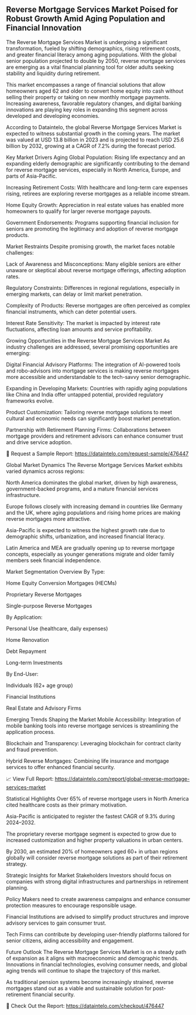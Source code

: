 ## Reverse Mortgage Services Market Poised for Robust Growth Amid Aging Population and Financial Innovation

The Reverse Mortgage Services Market is undergoing a significant transformation, fueled by shifting demographics, rising retirement costs, and greater financial literacy among aging populations. With the global senior population projected to double by 2050, reverse mortgage services are emerging as a vital financial planning tool for older adults seeking stability and liquidity during retirement.

This market encompasses a range of financial solutions that allow homeowners aged 62 and older to convert home equity into cash without selling their property or taking on new monthly mortgage payments. Increasing awareness, favorable regulatory changes, and digital banking innovations are playing key roles in expanding this segment across developed and developing economies.

According to Dataintelo, the global Reverse Mortgage Services Market is expected to witness substantial growth in the coming years. The market was valued at USD 13.8 billion in 2023 and is projected to reach USD 25.6 billion by 2032, growing at a CAGR of 7.2% during the forecast period.

Key Market Drivers
Aging Global Population: Rising life expectancy and an expanding elderly demographic are significantly contributing to the demand for reverse mortgage services, especially in North America, Europe, and parts of Asia-Pacific.

Increasing Retirement Costs: With healthcare and long-term care expenses rising, retirees are exploring reverse mortgages as a reliable income stream.

Home Equity Growth: Appreciation in real estate values has enabled more homeowners to qualify for larger reverse mortgage payouts.

Government Endorsements: Programs supporting financial inclusion for seniors are promoting the legitimacy and adoption of reverse mortgage products.

Market Restraints
Despite promising growth, the market faces notable challenges:

Lack of Awareness and Misconceptions: Many eligible seniors are either unaware or skeptical about reverse mortgage offerings, affecting adoption rates.

Regulatory Constraints: Differences in regional regulations, especially in emerging markets, can delay or limit market penetration.

Complexity of Products: Reverse mortgages are often perceived as complex financial instruments, which can deter potential users.

Interest Rate Sensitivity: The market is impacted by interest rate fluctuations, affecting loan amounts and service profitability.

Growing Opportunities in the Reverse Mortgage Services Market
As industry challenges are addressed, several promising opportunities are emerging:

Digital Financial Advisory Platforms: The integration of AI-powered tools and robo-advisors into mortgage services is making reverse mortgages more accessible and understandable to the tech-savvy senior demographic.

Expanding in Developing Markets: Countries with rapidly aging populations like China and India offer untapped potential, provided regulatory frameworks evolve.

Product Customization: Tailoring reverse mortgage solutions to meet cultural and economic needs can significantly boost market penetration.

Partnership with Retirement Planning Firms: Collaborations between mortgage providers and retirement advisors can enhance consumer trust and drive service adoption.

📌 Request a Sample Report:
https://dataintelo.com/request-sample/476447

Global Market Dynamics
The Reverse Mortgage Services Market exhibits varied dynamics across regions:

North America dominates the global market, driven by high awareness, government-backed programs, and a mature financial services infrastructure.

Europe follows closely with increasing demand in countries like Germany and the UK, where aging populations and rising home prices are making reverse mortgages more attractive.

Asia-Pacific is expected to witness the highest growth rate due to demographic shifts, urbanization, and increased financial literacy.

Latin America and MEA are gradually opening up to reverse mortgage concepts, especially as younger generations migrate and older family members seek financial independence.

Market Segmentation Overview
By Type:

Home Equity Conversion Mortgages (HECMs)

Proprietary Reverse Mortgages

Single-purpose Reverse Mortgages

By Application:

Personal Use (healthcare, daily expenses)

Home Renovation

Debt Repayment

Long-term Investments

By End-User:

Individuals (62+ age group)

Financial Institutions

Real Estate and Advisory Firms

Emerging Trends Shaping the Market
Mobile Accessibility: Integration of mobile banking tools into reverse mortgage services is streamlining the application process.

Blockchain and Transparency: Leveraging blockchain for contract clarity and fraud prevention.

Hybrid Reverse Mortgages: Combining life insurance and mortgage services to offer enhanced financial security.

📈 View Full Report:
https://dataintelo.com/report/global-reverse-mortgage-services-market

Statistical Highlights
Over 65% of reverse mortgage users in North America cited healthcare costs as their primary motivation.

Asia-Pacific is anticipated to register the fastest CAGR of 9.3% during 2024–2032.

The proprietary reverse mortgage segment is expected to grow due to increased customization and higher property valuations in urban centers.

By 2030, an estimated 20% of homeowners aged 60+ in urban regions globally will consider reverse mortgage solutions as part of their retirement strategy.

Strategic Insights for Market Stakeholders
Investors should focus on companies with strong digital infrastructures and partnerships in retirement planning.

Policy Makers need to create awareness campaigns and enhance consumer protection measures to encourage responsible usage.

Financial Institutions are advised to simplify product structures and improve advisory services to gain consumer trust.

Tech Firms can contribute by developing user-friendly platforms tailored for senior citizens, aiding accessibility and engagement.

Future Outlook
The Reverse Mortgage Services Market is on a steady path of expansion as it aligns with macroeconomic and demographic trends. Innovations in financial technologies, evolving consumer needs, and global aging trends will continue to shape the trajectory of this market.

As traditional pension systems become increasingly strained, reverse mortgages stand out as a viable and sustainable solution for post-retirement financial security.

🛒 Check Out the Report:
https://dataintelo.com/checkout/476447

